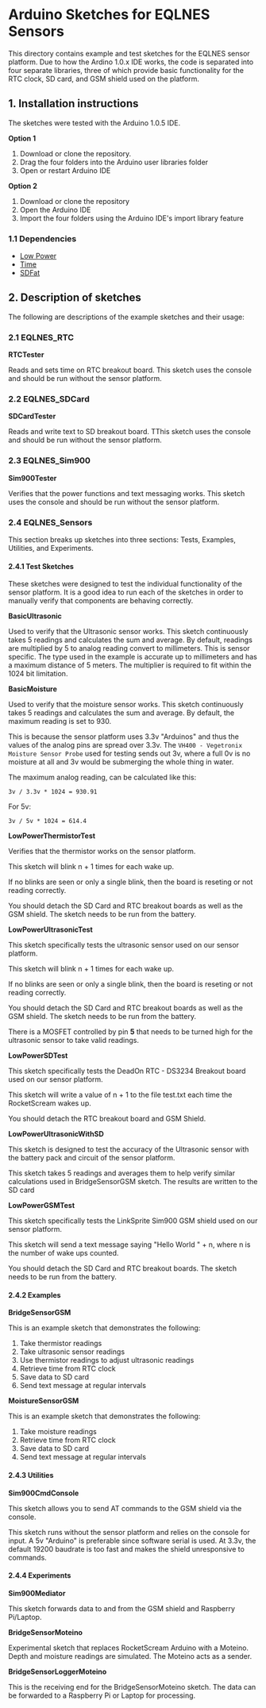 # Arduino Sketches for EQLNES Sensors

This directory contains example and test sketches for the EQLNES sensor
platform. Due to how the Ardino 1.0.x IDE works, the code is separated into
four separate libraries, three of which provide basic functionality for
the RTC clock, SD card, and GSM shield used on the platform.

## 1. Installation instructions

The sketches were tested with the Arduino 1.0.5 IDE.

**Option 1**

1. Download or clone the repository.
2. Drag the four folders into the Arduino user libraries folder
3. Open or restart Arduino IDE

**Option 2**

1. Download or clone the repository
2. Open the Arduino IDE
3. Import the four folders using the Arduino IDE's import library feature

### 1.1 Dependencies

- [Low Power](https://github.com/rocketscream/Low-Power)
- [Time](http://playground.arduino.cc/uploads/Code/Time.zip)
- [SDFat](https://code.google.com/p/sdfatlib/)

## 2. Description of sketches

The following are descriptions of the example sketches and their usage:

### 2.1 EQLNES\_RTC

**RTCTester**

Reads and sets time on RTC breakout board. This sketch uses the console and
should be run without the sensor platform.
### 2.2 EQLNES\_SDCard

**SDCardTester**

Reads and write text to SD breakout board. TThis sketch uses the console and
should be run without the sensor platform.

### 2.3 EQLNES\_Sim900

**Sim900Tester**

Verifies that the power functions and text messaging works. This sketch uses the
console and should be run without the sensor platform.


### 2.4 EQLNES\_Sensors

This section breaks up sketches into three sections: Tests, Examples, Utilities,
and Experiments.

#### 2.4.1 Test Sketches

These sketches were designed to test the individual functionality of the sensor
platform. It is a good idea to run each of the sketches in order to manually
verify that components are behaving correctly.

**BasicUltrasonic**

Used to verify that the Ultrasonic sensor works. This sketch continuously
takes 5 readings and calculates the sum and average. By default, readings
are multiplied by 5 to analog reading convert to millimeters. This is sensor
specific. The type used in the example is accurate up to millimeters and has a
maximum distance of 5 meters. The multiplier is required to fit within the
1024 bit limitation.

**BasicMoisture**

Used to verify that the moisture sensor works. This sketch continuously
takes 5 readings and calculates the sum and average. By default, the maximum
reading is set to 930.

This is because the sensor platform uses 3.3v "Arduinos" and thus the values of
the analog pins are spread over 3.3v. The `VH400 - Vegetronix Moisture Sensor Probe`
used for testing sends out 3v, where a full 0v is no moisture at all and 3v
would be submerging the whole thing in water.

The maximum analog reading, can be calculated like this:

`3v / 3.3v * 1024 = 930.91`

For 5v:

`3v / 5v * 1024 = 614.4`

**LowPowerThermistorTest**

Verifies that the thermistor works on the sensor platform.

This sketch will blink n + 1 times for each wake up.

If no blinks are seen or only a single blink, then the board
is reseting or not reading correctly.

You should detach the SD Card and RTC breakout boards as well
as the GSM shield. The sketch needs to be run from the battery.

**LowPowerUltrasonicTest**

This sketch specifically tests the ultrasonic sensor used
on our sensor platform.

This sketch will blink n + 1 times for each wake up.

If no blinks are seen or only a single blink, then the board
is reseting or not reading correctly.

You should detach the SD Card and RTC breakout boards as well
as the GSM shield. The sketch needs to be run from the battery.

There is a MOSFET controlled by pin **5** that needs to be
turned high for the ultrasonic sensor to take valid readings.

**LowPowerSDTest**

This sketch specifically tests the DeadOn RTC - DS3234 Breakout board
used on our sensor platform.

This sketch will write a value of n + 1 to the file test.txt each time
the RocketScream wakes up.

You should detach the RTC breakout board and GSM Shield.

**LowPowerUltrasonicWithSD**

This sketch is designed to test the accuracy of the Ultrasonic
sensor with the battery pack and circuit of the sensor platform.

This sketch takes 5 readings and averages them to
help verify similar calculations used in BridgeSensorGSM
sketch. The results are written to the SD card

**LowPowerGSMTest**

This sketch specifically tests the LinkSprite Sim900 GSM shield
used on our sensor platform.

This sketch will send a text message saying "Hello World " + n,
where n is the number of wake ups counted.

You should detach the SD Card and RTC breakout boards. The sketch
needs to be run from the battery.

#### 2.4.2 Examples

**BridgeSensorGSM**

This is an example sketch that demonstrates the following:

1. Take thermistor readings
2. Take ultrasonic sensor readings
3. Use thermistor readings to adjust ultrasonic readings
4. Retrieve time from RTC clock
5. Save data to SD card
6. Send text message at regular intervals

**MoistureSensorGSM**

This is an example sketch that demonstrates the following:

1. Take moisture readings
2. Retrieve time from RTC clock
3. Save data to SD card
4. Send text message at regular intervals

#### 2.4.3 Utilities

**Sim900CmdConsole**

This sketch allows you to send AT commands to the GSM shield via the console.

This sketch runs without the sensor platform and relies on the console for
input. A 5v "Arduino" is preferable since software serial is used. At 3.3v,
the default 19200 baudrate is too fast and makes the shield unresponsive to
commands.

#### 2.4.4 Experiments

**Sim900Mediator**

This sketch forwards data to and from the GSM shield and Raspberry Pi/Laptop.

**BridgeSensorMoteino**

Experimental sketch that replaces RocketScream Arduino with a Moteino. Depth
and moisture readings are simulated. The Moteino acts as a sender.

**BridgeSensorLoggerMoteino**

This is the receiving end for the BridgeSensorMoteino sketch. The data can be
forwarded to a Raspberry Pi or Laptop for processing.
